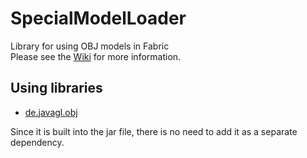 # SpecialModelLoader

Library for using OBJ models in Fabric  
Please see the [Wiki](https://github.com/TeamFelnull/SpecialModelLoader/wiki) for more information.

## Using libraries

- [de.javagl.obj](https://github.com/javagl/Obj)

Since it is built into the jar file, there is no need to add it as a separate dependency.
